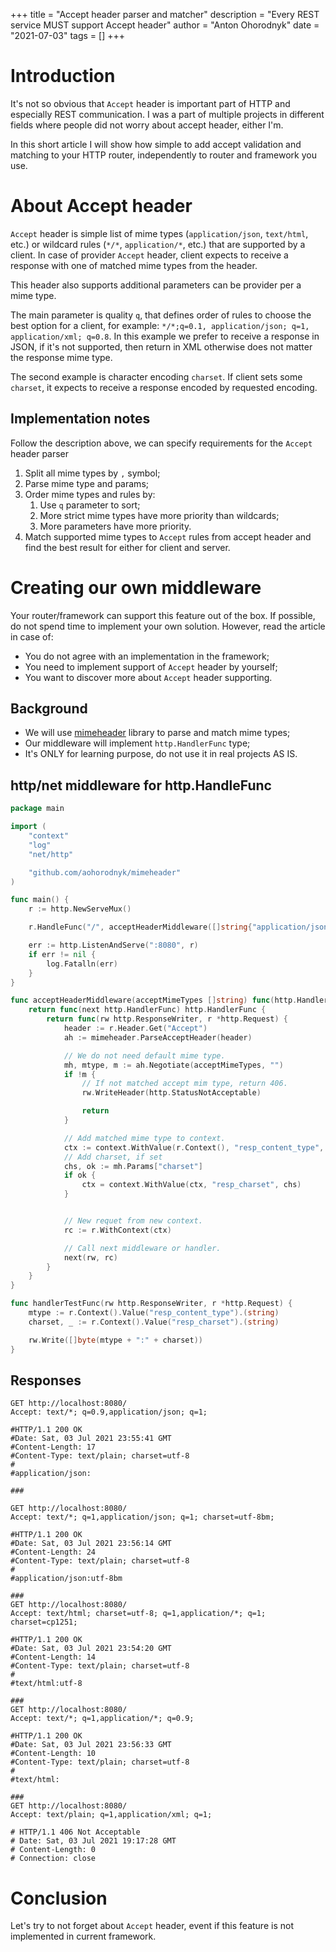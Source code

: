 +++
title = "Accept header parser and matcher"
description = "Every REST service MUST support Accept header"
author = "Anton Ohorodnyk"
date = "2021-07-03"
tags = []
+++

# Introduction
It's not so obvious that `Accept` header is important part of HTTP and especially REST communication.
I was a part of multiple projects in different fields where people did not worry about accept header, either I'm.

In this short article I will show how simple to add accept validation and matching to your HTTP router, independently to router and framework you use.

# About Accept header
`Accept` header is simple list of mime types (`application/json`, `text/html`, etc.) or wildcard rules (`*/*`, `application/*`, etc.) that are supported by a client.
In case of provider `Accept` header, client expects to receive a response with one of matched mime types from the header.

This header also supports additional parameters can be provider per a mime type.

The main parameter is quality `q`, that defines order of rules to choose the best option for a client, for example: `*/*;q=0.1, application/json; q=1, application/xml; q=0.8`.
In this example we prefer to receive a response in JSON, if it's not supported, then  return in XML otherwise does not matter the response mime type.

The second example is character encoding `charset`. If client sets some `charset`, it expects to receive a response encoded by requested encoding.

## Implementation notes
Follow the description above, we can specify requirements for the `Accept` header parser
1. Split all mime types by `,` symbol;
1. Parse mime type and params;
1. Order mime types and rules by:
    1. Use `q` parameter to sort;
    1. More strict mime types have more priority than wildcards;
    1. More parameters have more priority.
1. Match supported mime types to `Accept` rules from accept header and find the best result for either for client and server.

# Creating our own middleware
Your router/framework can support this feature out of the box. If possible, do not spend time to implement your own solution.
However, read the article in case of:
* You do not agree with an implementation in the framework;
* You need to implement support of `Accept` header by yourself;
* You want to discover more about `Accept` header supporting.

## Background
* We will use [mimeheader](https://github.com/aohorodnyk/mimeheader) library to parse and match mime types;
* Our middleware will implement `http.HandlerFunc` type;
* It's ONLY for learning purpose, do not use it in real projects AS IS.

## http/net middleware for http.HandleFunc
```go
package main

import (
	"context"
	"log"
	"net/http"

	"github.com/aohorodnyk/mimeheader"
)

func main() {
	r := http.NewServeMux()

	r.HandleFunc("/", acceptHeaderMiddleware([]string{"application/json", "text/html"})(handlerTestFunc))

	err := http.ListenAndServe(":8080", r)
	if err != nil {
		log.Fatalln(err)
	}
}

func acceptHeaderMiddleware(acceptMimeTypes []string) func(http.HandlerFunc) http.HandlerFunc {
	return func(next http.HandlerFunc) http.HandlerFunc {
		return func(rw http.ResponseWriter, r *http.Request) {
			header := r.Header.Get("Accept")
			ah := mimeheader.ParseAcceptHeader(header)

			// We do not need default mime type.
			mh, mtype, m := ah.Negotiate(acceptMimeTypes, "")
			if !m {
				// If not matched accept mim type, return 406.
				rw.WriteHeader(http.StatusNotAcceptable)

				return
			}

			// Add matched mime type to context.
			ctx := context.WithValue(r.Context(), "resp_content_type", mtype)
			// Add charset, if set
			chs, ok := mh.Params["charset"]
			if ok {
				ctx = context.WithValue(ctx, "resp_charset", chs)
			}


			// New requet from new context.
			rc := r.WithContext(ctx)

			// Call next middleware or handler.
			next(rw, rc)
		}
	}
}

func handlerTestFunc(rw http.ResponseWriter, r *http.Request) {
	mtype := r.Context().Value("resp_content_type").(string)
	charset, _ := r.Context().Value("resp_charset").(string)

	rw.Write([]byte(mtype + ":" + charset))
}
```

## Responses
```http request
GET http://localhost:8080/
Accept: text/*; q=0.9,application/json; q=1;

#HTTP/1.1 200 OK
#Date: Sat, 03 Jul 2021 23:55:41 GMT
#Content-Length: 17
#Content-Type: text/plain; charset=utf-8
#
#application/json:

###

GET http://localhost:8080/
Accept: text/*; q=1,application/json; q=1; charset=utf-8bm;

#HTTP/1.1 200 OK
#Date: Sat, 03 Jul 2021 23:56:14 GMT
#Content-Length: 24
#Content-Type: text/plain; charset=utf-8
#
#application/json:utf-8bm

###
GET http://localhost:8080/
Accept: text/html; charset=utf-8; q=1,application/*; q=1; charset=cp1251;

#HTTP/1.1 200 OK
#Date: Sat, 03 Jul 2021 23:54:20 GMT
#Content-Length: 14
#Content-Type: text/plain; charset=utf-8
#
#text/html:utf-8

###
GET http://localhost:8080/
Accept: text/*; q=1,application/*; q=0.9;

#HTTP/1.1 200 OK
#Date: Sat, 03 Jul 2021 23:56:33 GMT
#Content-Length: 10
#Content-Type: text/plain; charset=utf-8
#
#text/html:

###
GET http://localhost:8080/
Accept: text/plain; q=1,application/xml; q=1;

# HTTP/1.1 406 Not Acceptable
# Date: Sat, 03 Jul 2021 19:17:28 GMT
# Content-Length: 0
# Connection: close
```

# Conclusion
Let's try to not forget about `Accept` header, event if this feature is not implemented in current framework.
